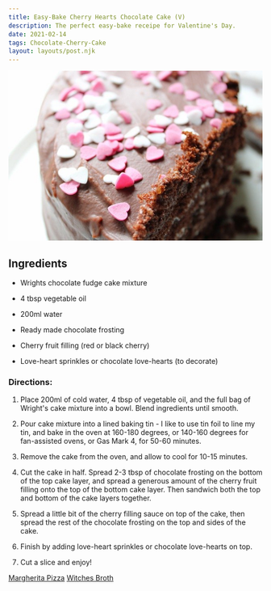 ```yaml
---
title: Easy-Bake Cherry Hearts Chocolate Cake (V)
description: The perfect easy-bake receipe for Valentine's Day. 
date: 2021-02-14
tags: Chocolate-Cherry-Cake
layout: layouts/post.njk
---
```

<img class="d-block w-100" src="/img/HeartsChocolateCake.jpg" alt="An image of a chocolate cake with heart sprinkles on top">

## Ingredients

* Wrights chocolate fudge cake mixture

* 4 tbsp vegetable oil

* 200ml water

* Ready made chocolate frosting

* Cherry fruit filling (red or black cherry)

* Love-heart sprinkles or chocolate love-hearts (to decorate)


### Directions:  

1. Place 200ml of cold water, 4 tbsp of vegetable oil, and the full bag of Wright's cake mixture into a bowl. Blend ingredients until smooth. 

2. Pour cake mixture into a lined baking tin - I like to use tin foil to line my tin, and bake in the oven at 160-180 degrees, or 140-160 degrees for fan-assisted ovens, or Gas Mark 4, for 50-60 minutes. 

3. Remove the cake from the oven, and allow to cool for 10-15 minutes.

4. Cut the cake in half. Spread 2-3 tbsp of chocolate frosting on the bottom of the top cake layer, and spread a generous amount of the cherry fruit filling onto the top of the bottom cake layer. Then sandwich both the top and bottom of the cake layers together.

5. Spread a little bit of the cherry filling sauce on top of the cake, then spread the rest of the chocolate frosting on the top and sides of the cake.

6. Finish by adding love-heart sprinkles or chocolate love-hearts on top. 

7. Cut a slice and enjoy!

<a href="{{ '/posts/secondpost/' | url }}">Margherita Pizza</a>
<a href="{{ '/posts/thirdpost/' | url }}">Witches Broth</a>
